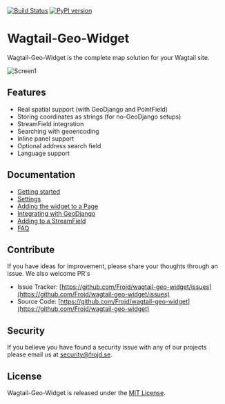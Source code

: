 [![Build Status](https://github.com/Frojd/wagtail-geo-widget/workflows/Main/badge.svg?branch=master)](https://github.com/Frojd/wagtail-geo-widget/actions) [![PyPI version](https://badge.fury.io/py/wagtailgeowidget.svg)](https://badge.fury.io/py/wagtailgeowidget)

# Wagtail-Geo-Widget

Wagtail-Geo-Widget is the complete map solution for your Wagtail site.

![Screen1](https://raw.githubusercontent.com/frojd/wagtail-geo-widget/develop/img/screen1.png)


## Features

- Real spatial support (with GeoDjango and PointField)
- Storing coordinates as strings (for no-GeoDjango setups)
- StreamField integration
- Searching with geoencoding
- Inline panel support
- Optional address search field
- Language support


## Documentation

- [Getting started](./docs/getting-started.md)
- [Settings](./docs/settings.md)
- [Adding the widget to a Page](./docs/adding-to-a-page.md)
- [Integrating with GeoDjango](./docs/integrating-with-geodjango.md)
- [Adding to a StreamField](./docs/adding-to-a-streamfield.md)
- [FAQ](./docs/faq.md)


## Contribute

If you have ideas for improvement, please share your thoughts through an issue. We also welcome PR's

- Issue Tracker: [https://github.com/Frojd/wagtail-geo-widget/issues](https://github.com/Frojd/wagtail-geo-widget/issues)
- Source Code: [https://github.com/Frojd/wagtail-geo-widget](https://github.com/Frojd/wagtail-geo-widget)


## Security

If you believe you have found a security issue with any of our projects please email us at [security@frojd.se](security@frojd.se).


## License

Wagtail-Geo-Widget is released under the [MIT License](http://www.opensource.org/licenses/MIT).

